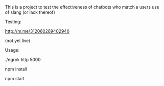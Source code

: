 This is a project to test the effectiveness of chatbots who match a users use of slang (or lack thereof)

Testing:

http://m.me/312060269402940

(not yet live)

Usage:

./ngrok http 5000

npm install

npm start

